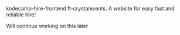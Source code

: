 <p> kodecamp-hire-frontend ft-crystalevents. A website for easy fast and reliable hire!</p>
Will continue working on this later
